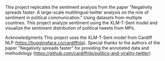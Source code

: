 This project replicates the sentiment analysis from the paper “Negativity spreads faster: A large-scale multilingual twitter analysis on the role of sentiment in political communication.” Using datasets from multiple countries. 
This project analyze sentiment using the XLM-T-Sent model and visualize the sentiment distribution of political tweets from MPs.


Acknowledgments
This project uses the XLM-T-Sent model from Cardiff NLP (https://huggingface.co/cardiffnlp). Special thanks to the authors of the paper "Negativity spreads faster" for providing the annotated data and methodology (https://github.com/cardiffnlp/politics-and-virality-twitter) 

